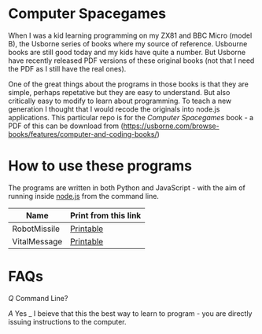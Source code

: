 # Computer Spacegames

When I was a kid learning programming on my ZX81 and BBC Micro (model B), the Usborne series of books where my source of reference. Usbourne books are still good today and my kids have quite a number. But Usborne have recently released PDF versions of these original books (not that I need the PDF as I still have the real ones). 

One of the great things about the programs in those books is that they are simple, perhaps repetative but they are easy to understand. But also critically easy to modify to learn about programming.  To teach a new generation I thought that I would recode the originals into node.js applications. This particular repo is for the *Computer Spacegames* book - a PDF of this can be download from (https://usborne.com/browse-books/features/computer-and-coding-books/)

# How to use these programs

The programs are written in both Python and JavaScript - with the aim of running inside [node.js](https://nodejs.org/en/) from the command line. 


| Name         | Print from this link                                                                              |
| ------------ | ------------------------------------------------------------------------------------------------- |
| RobotMissile | [Printable](https://raw.githubusercontent.com/filscentia/battlegames/main/python/RobotMissile.py) |
| VitalMessage | [Printable](https://raw.githubusercontent.com/filscentia/battlegames/main/python/VitalMessage.py) |

# FAQs
*Q* Command Line?

*A* Yes _ I beieve that this the best way to learn to program - you are directly issuing instructions to the computer. 


